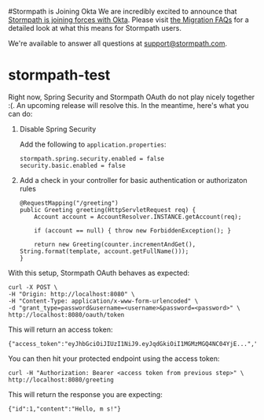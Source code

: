 #Stormpath is Joining Okta
We are incredibly excited to announce that [Stormpath is joining forces with Okta](https://stormpath.com/blog/stormpaths-new-path?utm_source=github&utm_medium=readme&utm-campaign=okta-announcement). Please visit [the Migration FAQs](https://stormpath.com/oktaplusstormpath?utm_source=github&utm_medium=readme&utm-campaign=okta-announcement) for a detailed look at what this means for Stormpath users.

We're available to answer all questions at [support@stormpath.com](mailto:support@stormpath.com).

# stormpath-test

Right now, Spring Security and Stormpath OAuth do not play nicely together :(. An upcoming release will resolve this. In the meantime, here's what you can do:

1. Disable Spring Security

    Add the following to `application.properties`:

    ```
    stormpath.spring.security.enabled = false
    security.basic.enabled = false
    ```

2. Add a check in your controller for basic authentication or authorizaton rules

    ```
    @RequestMapping("/greeting")
    public Greeting greeting(HttpServletRequest req) {
        Account account = AccountResolver.INSTANCE.getAccount(req);

        if (account == null) { throw new ForbiddenException(); }

        return new Greeting(counter.incrementAndGet(), String.format(template, account.getFullName()));
    }
    ```

With this setup, Stormpath OAuth behaves as expected:

```
curl -X POST \
-H "Origin: http://localhost:8080" \
-H "Content-Type: application/x-www-form-urlencoded" \
-d "grant_type=password&username=<username>&password=<password>" \
http://localhost:8080/oauth/token
```

This will return an access token:

```
{"access_token":"eyJhbGciOiJIUzI1NiJ9.eyJqdGkiOiI1MGMzMGQ4NC04YjE...","token_type":"Bearer","expires_in":259200}
```

You can then hit your protected endpoint using the access token:

```
curl -H "Authorization: Bearer <access token from previous step>" \
http://localhost:8080/greeting
```

This will return the response you are expecting:

```
{"id":1,"content":"Hello, m s!"}
```
